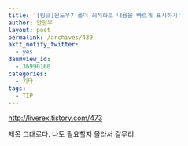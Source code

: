 ```yaml
---
title: '[링크]윈도우7 폴더 최적화로 내용을 빠르게 표시하기'
author: 안형우
layout: post
permalink: /archives/439
aktt_notify_twitter:
  - yes
daumview_id:
  - 36990160
categories:
  - 기타
tags:
  - TIP
---
```

<a href="http://liverex.tistory.com/473" target="_blank">http://liverex.tistory.com/473</a> <div>
  제목 그대로다. 나도 필요할지 몰라서 갈무리.
</div>